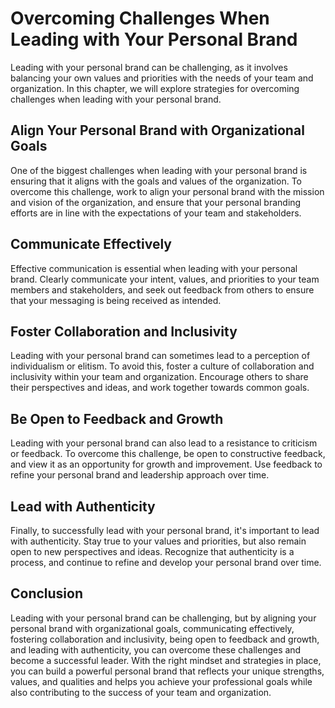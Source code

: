 Overcoming Challenges When Leading with Your Personal Brand
========================================================================================================

Leading with your personal brand can be challenging, as it involves balancing your own values and priorities with the needs of your team and organization. In this chapter, we will explore strategies for overcoming challenges when leading with your personal brand.

Align Your Personal Brand with Organizational Goals
---------------------------------------------------

One of the biggest challenges when leading with your personal brand is ensuring that it aligns with the goals and values of the organization. To overcome this challenge, work to align your personal brand with the mission and vision of the organization, and ensure that your personal branding efforts are in line with the expectations of your team and stakeholders.

Communicate Effectively
-----------------------

Effective communication is essential when leading with your personal brand. Clearly communicate your intent, values, and priorities to your team members and stakeholders, and seek out feedback from others to ensure that your messaging is being received as intended.

Foster Collaboration and Inclusivity
------------------------------------

Leading with your personal brand can sometimes lead to a perception of individualism or elitism. To avoid this, foster a culture of collaboration and inclusivity within your team and organization. Encourage others to share their perspectives and ideas, and work together towards common goals.

Be Open to Feedback and Growth
------------------------------

Leading with your personal brand can also lead to a resistance to criticism or feedback. To overcome this challenge, be open to constructive feedback, and view it as an opportunity for growth and improvement. Use feedback to refine your personal brand and leadership approach over time.

Lead with Authenticity
----------------------

Finally, to successfully lead with your personal brand, it's important to lead with authenticity. Stay true to your values and priorities, but also remain open to new perspectives and ideas. Recognize that authenticity is a process, and continue to refine and develop your personal brand over time.

Conclusion
----------

Leading with your personal brand can be challenging, but by aligning your personal brand with organizational goals, communicating effectively, fostering collaboration and inclusivity, being open to feedback and growth, and leading with authenticity, you can overcome these challenges and become a successful leader. With the right mindset and strategies in place, you can build a powerful personal brand that reflects your unique strengths, values, and qualities and helps you achieve your professional goals while also contributing to the success of your team and organization.
